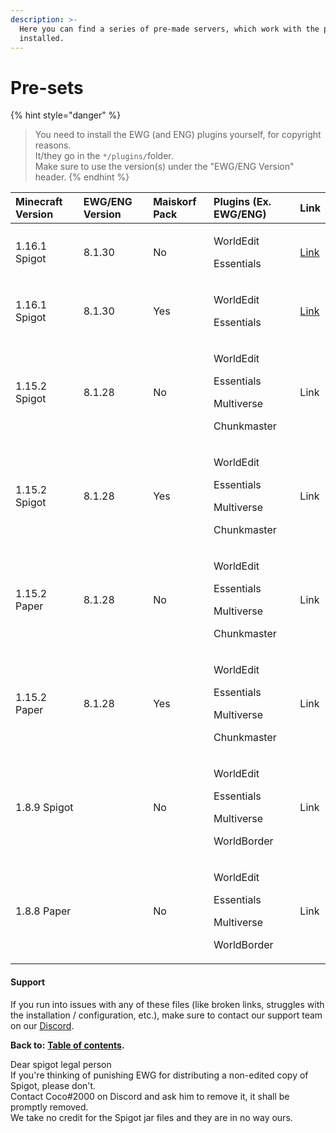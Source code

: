 ```yaml
---
description: >-
  Here you can find a series of pre-made servers, which work with the plugins
  installed.
---
```


# Pre-sets

{% hint style="danger" %}
> You need to install the EWG \(and ENG\) plugins yourself, for copyright reasons.  
> It/they go in the `*/plugins/`folder.  
> Make sure to use the version\(s\) under the "EWG/ENG Version" header.
{% endhint %}

<table>
  <thead>
    <tr>
      <th style="text-align:left">Minecraft Version</th>
      <th style="text-align:left">EWG/ENG Version</th>
      <th style="text-align:left">Maiskorf Pack</th>
      <th style="text-align:left">Plugins (Ex. EWG/ENG)</th>
      <th style="text-align:left">Link</th>
    </tr>
  </thead>
  <tbody>
    <tr>
      <td style="text-align:left">1.16.1 Spigot</td>
      <td style="text-align:left">8.1.30</td>
      <td style="text-align:left">No</td>
      <td style="text-align:left">
        <p>WorldEdit</p>
        <p>Essentials</p>
      </td>
      <td style="text-align:left"><a href="https://drive.google.com/file/d/1DKslk6oCxRWQT4iUiGam5MDtHKPQ40i2/view?usp=sharing">Link</a>
      </td>
    </tr>
    <tr>
      <td style="text-align:left">1.16.1 Spigot</td>
      <td style="text-align:left">8.1.30</td>
      <td style="text-align:left">Yes</td>
      <td style="text-align:left">
        <p>WorldEdit</p>
        <p>Essentials</p>
      </td>
      <td style="text-align:left"><a href="https://drive.google.com/file/d/1TjQwMT9KHNqQ84olAwCHXI6eol6IrWjY/view?usp=sharing">Link</a>
      </td>
    </tr>
    <tr>
      <td style="text-align:left">1.15.2 Spigot</td>
      <td style="text-align:left">8.1.28</td>
      <td style="text-align:left">No</td>
      <td style="text-align:left">
        <p>WorldEdit</p>
        <p>Essentials</p>
        <p>Multiverse</p>
        <p>Chunkmaster</p>
      </td>
      <td style="text-align:left">Link</td>
    </tr>
    <tr>
      <td style="text-align:left">1.15.2 Spigot</td>
      <td style="text-align:left">8.1.28</td>
      <td style="text-align:left">Yes</td>
      <td style="text-align:left">
        <p>WorldEdit</p>
        <p>Essentials</p>
        <p>Multiverse</p>
        <p>Chunkmaster</p>
      </td>
      <td style="text-align:left">Link</td>
    </tr>
    <tr>
      <td style="text-align:left">1.15.2 Paper</td>
      <td style="text-align:left">8.1.28</td>
      <td style="text-align:left">No</td>
      <td style="text-align:left">
        <p>WorldEdit</p>
        <p>Essentials</p>
        <p>Multiverse</p>
        <p>Chunkmaster</p>
      </td>
      <td style="text-align:left">Link</td>
    </tr>
    <tr>
      <td style="text-align:left">1.15.2 Paper</td>
      <td style="text-align:left">8.1.28</td>
      <td style="text-align:left">Yes</td>
      <td style="text-align:left">
        <p>WorldEdit</p>
        <p>Essentials</p>
        <p>Multiverse</p>
        <p>Chunkmaster</p>
      </td>
      <td style="text-align:left">Link</td>
    </tr>
    <tr>
      <td style="text-align:left">1.8.9 Spigot</td>
      <td style="text-align:left"></td>
      <td style="text-align:left">No</td>
      <td style="text-align:left">
        <p>WorldEdit</p>
        <p>Essentials</p>
        <p>Multiverse</p>
        <p>WorldBorder</p>
      </td>
      <td style="text-align:left">Link</td>
    </tr>
    <tr>
      <td style="text-align:left">1.8.8 Paper</td>
      <td style="text-align:left"></td>
      <td style="text-align:left">No</td>
      <td style="text-align:left">
        <p>WorldEdit</p>
        <p>Essentials</p>
        <p>Multiverse</p>
        <p>WorldBorder</p>
      </td>
      <td style="text-align:left">Link</td>
    </tr>
  </tbody>
</table>

#### Support

If you run into issues with any of these files \(like broken links, struggles with the installation / configuration, etc.\), make sure to contact our support team on our [Discord](https://discord.gg/Jq3ecb3).

**Back to:** [**Table of contents**](https://docs.dynamic-bytes.com/table-of-contents)**.**  
  
Dear spigot legal person  
If you're thinking of punishing EWG for distributing a non-edited copy of Spigot, please don't.  
Contact Coco\#2000 on Discord and ask him to remove it, it shall be promptly removed.  
We take no credit for the Spigot jar files and they are in no way ours.

